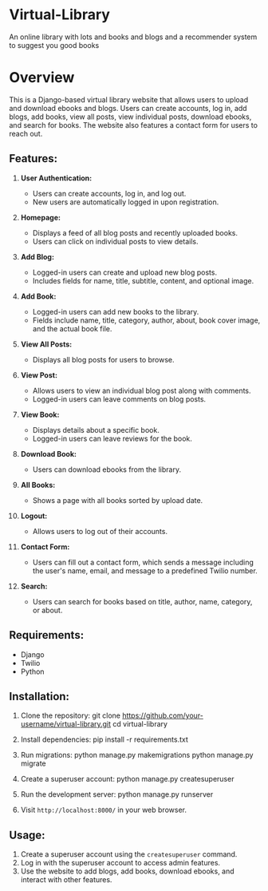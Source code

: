 # Virtual-Library
An online library with lots and books and blogs and  a recommender system to suggest you good books

# Overview

This is a Django-based virtual library website that allows users to upload and download ebooks and blogs. Users can create accounts, log in, add blogs, add books, view all posts, view individual posts, download ebooks, and search for books. The website also features a contact form for users to reach out.

## Features:

1. **User Authentication:**
   - Users can create accounts, log in, and log out.
   - New users are automatically logged in upon registration.

2. **Homepage:**
   - Displays a feed of all blog posts and recently uploaded books.
   - Users can click on individual posts to view details.

3. **Add Blog:**
   - Logged-in users can create and upload new blog posts.
   - Includes fields for name, title, subtitle, content, and optional image.

4. **Add Book:**
   - Logged-in users can add new books to the library.
   - Fields include name, title, category, author, about, book cover image, and the actual book file.

5. **View All Posts:**
   - Displays all blog posts for users to browse.

6. **View Post:**
   - Allows users to view an individual blog post along with comments.
   - Logged-in users can leave comments on blog posts.

7. **View Book:**
   - Displays details about a specific book.
   - Logged-in users can leave reviews for the book.

8. **Download Book:**
   - Users can download ebooks from the library.

9. **All Books:**
   - Shows a page with all books sorted by upload date.

10. **Logout:**
    - Allows users to log out of their accounts.

11. **Contact Form:**
    - Users can fill out a contact form, which sends a message including the user's name, email, and message to a predefined Twilio number.

12. **Search:**
    - Users can search for books based on title, author, name, category, or about.

## Requirements:

- Django
- Twilio
- Python

## Installation:

1. Clone the repository:
   git clone https://github.com/your-username/virtual-library.git
   cd virtual-library

2. Install dependencies:
   pip install -r requirements.txt
   
3. Run migrations:
   python manage.py makemigrations
   python manage.py migrate
   
4. Create a superuser account:
   python manage.py createsuperuser

5. Run the development server:
   python manage.py runserver

6. Visit `http://localhost:8000/` in your web browser.

## Usage:

1. Create a superuser account using the `createsuperuser` command.
2. Log in with the superuser account to access admin features.
3. Use the website to add blogs, add books, download ebooks, and interact with other features.
